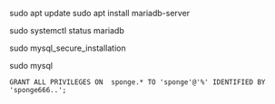 sudo apt update
sudo apt install mariadb-server

sudo systemctl status mariadb

sudo mysql_secure_installation

sudo mysql

`GRANT ALL PRIVILEGES ON  sponge.* TO 'sponge'@'%' IDENTIFIED BY 'sponge666..';`

